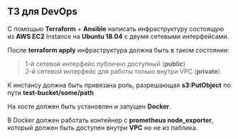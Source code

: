 ## ТЗ для DevOps

С помощью <b>Terraform</b> + <b>Ansible</b> написать инфраструктуру состоящую из <b>AWS EC2</b> Instance на <b>Ubuntu 18.04</b> c двумя сетевыми интерфейсами.

После <b>terraform apply</b> инфраструктура должна быть в таком состоянии:
   >1-й сетевой интерфейс публично доступный (<b>public</b>)   
   >2-й сетевой интерфейс для работы только внутри VPC (<b>private</b>)

К инстансу должна быть привязана роль, разрешающая <b>s3:PutObject</b> по пути <b>test-bucket/some/path</b>

На хосте должен быть установлен и запущен <b>Docker</b>.  

В Docker должен работать контейнер с <b>prometheus node_exporter</b>, который должен быть доступен внутри <b>VPC</b> но не из паблика.
